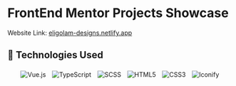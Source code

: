 # FrontEnd Mentor Projects Showcase

Website Link: [eligolam-designs.netlify.app](https://eligolam-designs.netlify.app/)

## 🚀 Technologies Used

<div align="center">
  <img src="https://img.shields.io/badge/Vue.js-4FC08D?style=for-the-badge&logo=vue.js&logoColor=white" alt="Vue.js" style="margin: 5px;" />
  <img src="https://img.shields.io/badge/TypeScript-3178C6?style=for-the-badge&logo=typescript&logoColor=white" alt="TypeScript" style="margin: 5px;" />
   <img src="https://img.shields.io/badge/SCSS-CC6699?style=for-the-badge&logo=sass&logoColor=white" alt="SCSS" style="margin: 5px;" />
  <img src="https://img.shields.io/badge/HTML5-E34F26?style=for-the-badge&logo=html5&logoColor=white" alt="HTML5" style="margin: 5px;" />
  <img src="https://img.shields.io/badge/CSS3-1572B6?style=for-the-badge&logo=css3&logoColor=white" alt="CSS3" style="margin: 5px;" />
  <img src="https://img.shields.io/badge/Iconify-1769aa?style=for-the-badge&logo=iconify&logoColor=white" alt="Iconify" style="margin: 5px;" />
</div>
